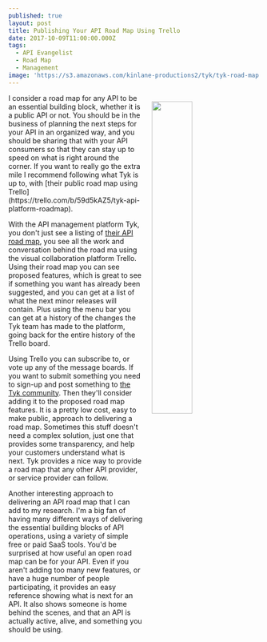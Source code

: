 ```yaml
---
published: true
layout: post
title: Publishing Your API Road Map Using Trello
date: 2017-10-09T11:00:00.000Z
tags:
  - API Evangelist
  - Road Map
  - Management
image: 'https://s3.amazonaws.com/kinlane-productions2/tyk/tyk-road-map.png'
---
```

<p><img src="https://s3.amazonaws.com/kinlane-productions2/tyk/tyk-road-map.png" align="right" width="40%" style="padding: 15px;" /></p>I consider a road map for any API to be an essential building block, whether it is a public API or not. You should be in the business of planning the next steps for your API in an organized way, and you should be sharing that with your API consumers so that they can stay up to speed on what is right around the corner. If you want to really go the extra mile I recommend following what Tyk is up to, with [their public road map using Trello](https://trello.com/b/59d5kAZ5/tyk-api-platform-roadmap).

With the API management platform Tyk, you don't just see a listing of [their API road map](https://trello.com/b/59d5kAZ5/tyk-api-platform-roadmap), you see all the work and conversation behind the road ma using the visual collaboration platform Trello. Using their road map you can see proposed features, which is great to see if something you want has already been suggested, and you can get at a list of what the next minor releases will contain. Plus using the menu bar you can get at a history of the changes the Tyk team has made to the platform, going back for the entire history of the Trello board.

Using Trello you can subscribe to, or vote up any of the message boards. If you want to submit something you need to sign-up and post something to [the Tyk community](https://community.tyk.io/). Then they'll consider adding it to the proposed road map features. It is a pretty low cost, easy to make public, approach to delivering a road map. Sometimes this stuff doesn't need a complex solution, just one that provides some transparency, and help your customers understand what is next. Tyk provides a nice way to provide a road map that any other API provider, or service provider can follow.

Another interesting approach to delivering an API road map that I can add to my research.  I'm a big fan of having many different ways of delivering the essential building blocks of API operations, using a variety of simple free or paid SaaS tools. You'd be surprised at how useful an open road map can be for your API. Even if you aren't adding too many new features, or have a huge number of people participating, it provides an easy reference showing what is next for an API. It also shows someone is home behind the scenes, and that an API is actually active, alive, and something you should be using.
